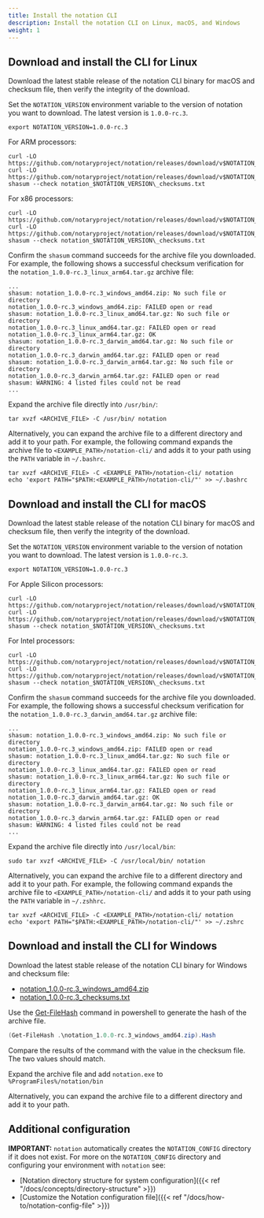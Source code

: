 ```yaml
---
title: Install the notation CLI
description: Install the notation CLI on Linux, macOS, and Windows
weight: 1
---
```



## Download and install the CLI for Linux

Download the latest stable release of the notation CLI binary for macOS and checksum file, then verify the integrity of the download.

Set the `NOTATION_VERSION` environment variable to the version of notation you want to download. The latest version is `1.0.0-rc.3`.

```console
export NOTATION_VERSION=1.0.0-rc.3
```

For ARM processors:

```console
curl -LO https://github.com/notaryproject/notation/releases/download/v$NOTATION_VERSION/notation_$NOTATION_VERSION\_linux_arm64.tar.gz
curl -LO https://github.com/notaryproject/notation/releases/download/v$NOTATION_VERSION/notation_$NOTATION_VERSION\_checksums.txt
shasum --check notation_$NOTATION_VERSION\_checksums.txt
```

For x86 processors:

```console
curl -LO https://github.com/notaryproject/notation/releases/download/v$NOTATION_VERSION/notation_$NOTATION_VERSION\_linux_amd64.tar.gz
curl -LO https://github.com/notaryproject/notation/releases/download/v$NOTATION_VERSION/notation_$NOTATION_VERSION\_checksums.txt
shasum --check notation_$NOTATION_VERSION\_checksums.txt
```

Confirm the `shasum` command succeeds for the archive file you downloaded. For example, the following shows a successful checksum verification for the `notation_1.0.0-rc.3_linux_arm64.tar.gz` archive file:

```console
...
shasum: notation_1.0.0-rc.3_windows_amd64.zip: No such file or directory
notation_1.0.0-rc.3_windows_amd64.zip: FAILED open or read
shasum: notation_1.0.0-rc.3_linux_amd64.tar.gz: No such file or directory
notation_1.0.0-rc.3_linux_amd64.tar.gz: FAILED open or read
notation_1.0.0-rc.3_linux_arm64.tar.gz: OK
shasum: notation_1.0.0-rc.3_darwin_amd64.tar.gz: No such file or directory
notation_1.0.0-rc.3_darwin_amd64.tar.gz: FAILED open or read
shasum: notation_1.0.0-rc.3_darwin_arm64.tar.gz: No such file or directory
notation_1.0.0-rc.3_darwin_arm64.tar.gz: FAILED open or read
shasum: WARNING: 4 listed files could not be read
...
```

Expand the archive file directly into `/usr/bin/`:

```console
tar xvzf <ARCHIVE_FILE> -C /usr/bin/ notation
```

Alternatively, you can expand the archive file to a different directory and add it to your path. For example, the following command expands the archive file to `<EXAMPLE_PATH>/notation-cli/` and adds it to your path using the `PATH` variable in `~/.bashrc`.

```console
tar xvzf <ARCHIVE_FILE> -C <EXAMPLE_PATH>/notation-cli/ notation
echo 'export PATH="$PATH:<EXAMPLE_PATH>/notation-cli/"' >> ~/.bashrc
```

## Download and install the CLI for macOS

Download the latest stable release of the notation CLI binary for macOS and checksum file, then verify the integrity of the download.

Set the `NOTATION_VERSION` environment variable to the version of notation you want to download. The latest version is `1.0.0-rc.3`.

```console
export NOTATION_VERSION=1.0.0-rc.3
```

For Apple Silicon processors:

```console
curl -LO https://github.com/notaryproject/notation/releases/download/v$NOTATION_VERSION/notation_$NOTATION_VERSION\_darwin_arm64.tar.gz
curl -LO https://github.com/notaryproject/notation/releases/download/v$NOTATION_VERSION/notation_$NOTATION_VERSION\_checksums.txt
shasum --check notation_$NOTATION_VERSION\_checksums.txt
```

For Intel processors:

```console
curl -LO https://github.com/notaryproject/notation/releases/download/v$NOTATION_VERSION/notation_$NOTATION_VERSION\_darwin_amd64.tar.gz
curl -LO https://github.com/notaryproject/notation/releases/download/v$NOTATION_VERSION/notation_$NOTATION_VERSION\_checksums.txt
shasum --check notation_$NOTATION_VERSION\_checksums.txt
```

Confirm the `shasum` command succeeds for the archive file you downloaded. For example, the following shows a successful checksum verification for the `notation_1.0.0-rc.3_darwin_amd64.tar.gz` archive file:

```console
...
shasum: notation_1.0.0-rc.3_windows_amd64.zip: No such file or directory
notation_1.0.0-rc.3_windows_amd64.zip: FAILED open or read
shasum: notation_1.0.0-rc.3_linux_amd64.tar.gz: No such file or directory
notation_1.0.0-rc.3_linux_amd64.tar.gz: FAILED open or read
shasum: notation_1.0.0-rc.3_linux_arm64.tar.gz: No such file or directory
notation_1.0.0-rc.3_linux_arm64.tar.gz: FAILED open or read
notation_1.0.0-rc.3_darwin_amd64.tar.gz: OK
shasum: notation_1.0.0-rc.3_darwin_arm64.tar.gz: No such file or directory
notation_1.0.0-rc.3_darwin_arm64.tar.gz: FAILED open or read
shasum: WARNING: 4 listed files could not be read
...
```

Expand the archive file directly into `/usr/local/bin`:

```console
sudo tar xvzf <ARCHIVE_FILE> -C /usr/local/bin/ notation
```

Alternatively, you can expand the archive file to a different directory and add it to your path. For example, the following command expands the archive file to `<EXAMPLE_PATH>/notation-cli/` and adds it to your path using the `PATH` variable in `~/.zshhrc`.

```console
tar xvzf <ARCHIVE_FILE> -C <EXAMPLE_PATH>/notation-cli/ notation
echo 'export PATH="$PATH:<EXAMPLE_PATH>/notation-cli/"' >> ~/.zshrc
```

## Download and install the CLI for Windows

Download the latest stable release of the notation CLI binary for Windows and checksum file:

* [notation_1.0.0-rc.3_windows_amd64.zip](https://github.com/notaryproject/notation/releases/download/v1.0.0-rc.3/notation_1.0.0-rc.3_windows_amd64.zip)
* [notation_1.0.0-rc.3_checksums.txt](https://github.com/notaryproject/notation/releases/download/v1.0.0-rc.3/notation_1.0.0-rc.3_checksums.txt)

Use the [Get-FileHash](https://learn.microsoft.com/powershell/module/microsoft.powershell.utility/get-filehash?view=powershell-7.3) command in powershell to generate the hash of the archive file.

```powershell
(Get-FileHash .\notation_1.0.0-rc.3_windows_amd64.zip).Hash
```

Compare the results of the command with the value in the checksum file. The two values should match.

Expand the archive file and add `notation.exe` to `%ProgramFiles%/notation/bin`

Alternatively, you can expand the archive file to a different directory and add it to your path.

## Additional configuration

**IMPORTANT:** `notation` automatically creates the `NOTATION_CONFIG` directory if it does not exist. For more on the `NOTATION_CONFIG` directory and configuring your environment with `notation` see:

- [Notation directory structure for system configuration]({{< ref "/docs/concepts/directory-structure" >}})
- [Customize the Notation configuration file]({{< ref "/docs/how-to/notation-config-file" >}})
